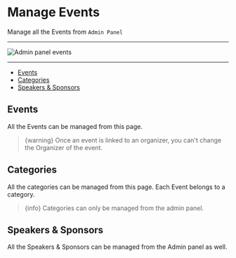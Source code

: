 # Manage Events

Manage all the Events from `Admin Panel`

---

![Admin panel events](/images/16-admin-events.jpg "Admin panel events")

---

- [Events](#Events)
- [Categories](#Categories)
- [Speakers & Sponsors](#Speakers-Sponsors)


<a name="Events"></a>
## Events

All the Events can be managed from this page.

> {warning} Once an event is linked to an organizer, you can't change the Organizer of the event.


<a name="Categories"></a>
## Categories

All the categories can be managed from this page. Each Event belongs to a category.

> {info} Categories can only be managed from the admin panel.


<a name="Speakers-Sponsors"></a>
## Speakers & Sponsors

All the Speakers & Sponsors can be managed from the Admin panel as well.